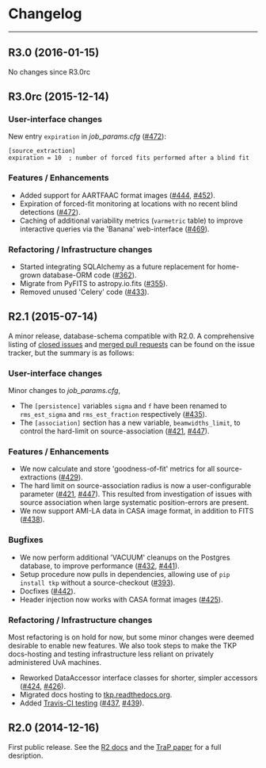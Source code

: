 # Changelog
-----------
## R3.0 (2016-01-15)

No changes since R3.0rc


## R3.0rc (2015-12-14)

### User-interface changes
New entry `expiration` in *job_params.cfg* ([#472][]):

    [source_extraction]
    expiration = 10  ; number of forced fits performed after a blind fit


### Features / Enhancements
- Added support for AARTFAAC format images ([#444][], [#452][]).
- Expiration of forced-fit monitoring at locations with no recent blind
  detections ([#472][]).
- Caching of additional variability metrics (`varmetric` table) to improve
  interactive queries via the 'Banana' web-interface ([#469][]).


### Refactoring / Infrastructure changes
- Started integrating SQLAlchemy as a future replacement for home-grown
  database-ORM code ([#362][]).
- Migrate from PyFITS to astropy.io.fits ([#355][]).
- Removed unused 'Celery' code ([#433][]).


[#355]: https://github.com/transientskp/tkp/issues/355
[#362]: https://github.com/transientskp/tkp/issues/362
[#433]: https://github.com/transientskp/tkp/issues/433
[#444]: https://github.com/transientskp/tkp/issues/444
[#452]: https://github.com/transientskp/tkp/pull/452
[#469]: https://github.com/transientskp/tkp/pull/469
[#472]: https://github.com/transientskp/tkp/pull/472



## R2.1 (2015-07-14)
A minor release, database-schema compatible with R2.0.
A comprehensive listing of 
[closed issues](https://github.com/transientskp/tkp/issues?utf8=%E2%9C%93&q=+milestone%3A2.1+is%3Aissue) and 
[merged pull requests](https://github.com/transientskp/tkp/issues?utf8=%E2%9C%93&q=+milestone%3A2.1+is%3Amerged) 
can be found on the issue tracker,
but the summary is as follows:

### User-interface changes
Minor changes to *job_params.cfg*,
- The ``[persistence]`` variables ``sigma`` and ``f`` have been renamed to ``rms_est_sigma`` and 
``rms_est_fraction`` respectively ([#435][]).
- The ``[association]`` section has a new variable, ``beamwidths_limit``, to control the hard-limit
on source-association ([#421][], [#447][]).

### Features / Enhancements
- We now calculate and store 'goodness-of-fit' metrics for all source-extractions ([#429][]).
- The hard limit on source-association radius is now a user-configurable parameter ([#421][], [#447][]).
This resulted from investigation of issues with source association when large systematic position-errors are present.
- We now support AMI-LA data in CASA image format, in addition to FITS ([#438][]).

### Bugfixes 
- We now perform additional 'VACUUM' cleanups on the Postgres database, to improve performance ([#432][], [#441][]).
- Setup procedure now pulls in dependencies, allowing use of ``pip install tkp`` without a source-checkout ([#393][]).
- Docfixes ([#442][]).
- Header injection now works with CASA format images ([#425][]).

### Refactoring / Infrastructure changes
Most refactoring is on hold for now, but some minor changes were deemed desirable to enable new features.
We also took steps to make the TKP docs-hosting and testing infrastructure less reliant on privately administered UvA machines.
- Reworked DataAccessor interface classes for shorter, simpler accessors ([#424][], [#426][]).
- Migrated docs hosting to [tkp.readthedocs.org](http://tkp.readthedocs.org).
- Added [Travis-CI testing](https://travis-ci.org/transientskp/tkp) ([#437][], [#439][]).


[#393]: https://github.com/transientskp/tkp/issues/393
[#421]: https://github.com/transientskp/tkp/issues/421
[#424]: https://github.com/transientskp/tkp/issues/424
[#425]: https://github.com/transientskp/tkp/issues/425
[#426]: https://github.com/transientskp/tkp/issues/426
[#429]: https://github.com/transientskp/tkp/issues/429
[#432]: https://github.com/transientskp/tkp/issues/432
[#435]: https://github.com/transientskp/tkp/issues/435
[#437]: https://github.com/transientskp/tkp/issues/437
[#438]: https://github.com/transientskp/tkp/issues/438
[#439]: https://github.com/transientskp/tkp/issues/439
[#441]: https://github.com/transientskp/tkp/issues/441
[#442]: https://github.com/transientskp/tkp/issues/442
[#447]: https://github.com/transientskp/tkp/issues/447



## R2.0 (2014-12-16)
First public release.
See the [R2 docs](http://tkp.readthedocs.org/en/release2/) and the
[TraP paper](http://adsabs.harvard.edu/abs/2015arXiv150301526S) for a full
desription.
